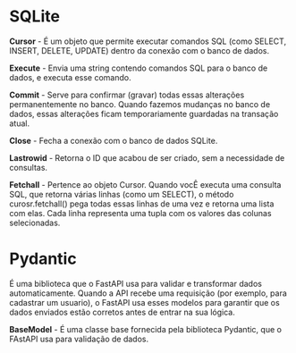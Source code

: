 # SQLite

**Cursor** - É um objeto que permite executar comandos SQL (como SELECT, INSERT, DELETE, UPDATE) dentro da conexão com o banco de dados.

**Execute** - Envia uma string contendo comandos SQL para o banco de dados, e executa esse comando.

**Commit** - Serve para confirmar (gravar) todas essas alterações permanentemente no banco. Quando fazemos mudanças no banco de dados, essas alterações ficam temporariamente guardadas na transação atual.

**Close** - Fecha a conexão com o banco de dados SQLite. 

**Lastrowid** - Retorna o ID que acabou de ser criado, sem a necessidade de consultas.

**Fetchall** - Pertence ao objeto Cursor. Quando vocÊ executa uma consulta SQL, que retorna várias linhas (como um SELECT), o método curosr.fetchall() pega todas essas linhas de uma vez e retorna uma lista com elas. Cada linha representa uma tupla com os valores das colunas selecionadas.



# Pydantic

É uma biblioteca que o FastAPI usa para validar e transformar dados automaticamente.
Quando a API recebe uma requisição (por exemplo, para cadastrar um usuario), o FastAPI usa esses modelos para garantir que os dados enviados estão corretos antes de entrar na sua lógica.

**BaseModel** - É uma classe base fornecida pela biblioteca Pydantic, que o FAstAPI usa para validação de dados.